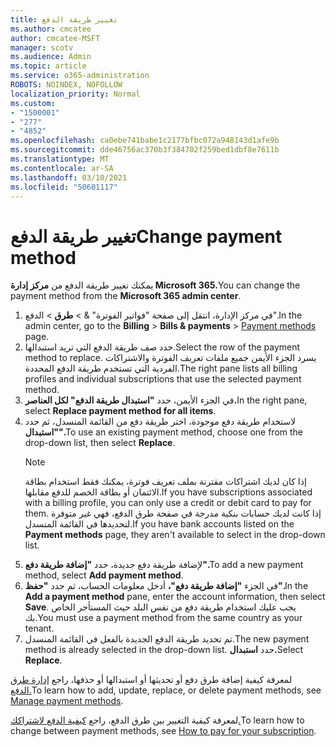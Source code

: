```yaml
---
title: تغيير طريقة الدفع
ms.author: cmcatee
author: cmcatee-MSFT
manager: scotv
ms.audience: Admin
ms.topic: article
ms.service: o365-administration
ROBOTS: NOINDEX, NOFOLLOW
localization_priority: Normal
ms.custom:
- "1500001"
- "277"
- "4852"
ms.openlocfilehash: ca0ebe741babe1c2177bfbc072a948143d1afe9b
ms.sourcegitcommit: dde46756ac370b3f384702f259bed1dbf8e7611b
ms.translationtype: MT
ms.contentlocale: ar-SA
ms.lasthandoff: 03/10/2021
ms.locfileid: "50601117"
---
```

# <a name="change-payment-method"></a><span data-ttu-id="a2f76-102">تغيير طريقة الدفع</span><span class="sxs-lookup"><span data-stu-id="a2f76-102">Change payment method</span></span>

<span data-ttu-id="a2f76-103">يمكنك تغيير طريقة الدفع من **مركز إدارة Microsoft 365.**</span><span class="sxs-lookup"><span data-stu-id="a2f76-103">You can change the payment method from the **Microsoft 365 admin center**.</span></span>
  
1. <span data-ttu-id="a2f76-104">في مركز الإدارة، انتقل إلى صفحة "فواتير الفوترة" &  >  **طرق**  >  [](https://go.microsoft.com/fwlink/p/?linkid=2018806) الدفع".</span><span class="sxs-lookup"><span data-stu-id="a2f76-104">In the admin center, go to the **Billing** > **Bills & payments** > [Payment methods](https://go.microsoft.com/fwlink/p/?linkid=2018806) page.</span></span>
2. <span data-ttu-id="a2f76-105">حدد صف طريقة الدفع التي تريد استبدالها.</span><span class="sxs-lookup"><span data-stu-id="a2f76-105">Select the row of the payment method to replace.</span></span> <span data-ttu-id="a2f76-106">يسرد الجزء الأيمن جميع ملفات تعريف الفوترة والاشتراكات الفردية التي تستخدم طريقة الدفع المحددة.</span><span class="sxs-lookup"><span data-stu-id="a2f76-106">The right pane lists all billing profiles and individual subscriptions that use the selected payment method.</span></span>
3. <span data-ttu-id="a2f76-107">في الجزء الأيمن، حدد **"استبدال طريقة الدفع" لكل العناصر.**</span><span class="sxs-lookup"><span data-stu-id="a2f76-107">In the right pane, select **Replace payment method for all items**.</span></span>
4. <span data-ttu-id="a2f76-108">لاستخدام طريقة دفع موجودة، اختر طريقة دفع من القائمة المنسدل، ثم حدد **"استبدال".**</span><span class="sxs-lookup"><span data-stu-id="a2f76-108">To use an existing payment method, choose one from the drop-down list, then select **Replace**.</span></span>
    > [!NOTE]
    > <span data-ttu-id="a2f76-109">إذا كان لديك اشتراكات مقترنة بملف تعريف فوترة، يمكنك فقط استخدام بطاقة الائتمان أو بطاقة الخصم للدفع مقابلها.</span><span class="sxs-lookup"><span data-stu-id="a2f76-109">If you have subscriptions associated with a billing profile, you can only use a credit or debit card to pay for them.</span></span> <span data-ttu-id="a2f76-110">إذا كانت لديك حسابات  بنكية مدرجة في صفحة طرق الدفع، فهي غير متوفرة لتحديدها في القائمة المنسدل.</span><span class="sxs-lookup"><span data-stu-id="a2f76-110">If you have bank accounts listed on the **Payment methods** page, they aren't available to select in the drop-down list.</span></span>
5. <span data-ttu-id="a2f76-111">لإضافة طريقة دفع جديدة، حدد **"إضافة طريقة دفع".**</span><span class="sxs-lookup"><span data-stu-id="a2f76-111">To add a new payment method, select **Add payment method**.</span></span>
6. <span data-ttu-id="a2f76-112">في الجزء **"إضافة طريقة دفع"،** أدخل معلومات الحساب، ثم حدد **"حفظ".**</span><span class="sxs-lookup"><span data-stu-id="a2f76-112">In the **Add a payment method** pane, enter the account information, then select **Save**.</span></span> <span data-ttu-id="a2f76-113">يجب عليك استخدام طريقة دفع من نفس البلد حيث المستأجر الخاص بك.</span><span class="sxs-lookup"><span data-stu-id="a2f76-113">You must use a payment method from the same country as your tenant.</span></span>
7. <span data-ttu-id="a2f76-114">تم تحديد طريقة الدفع الجديدة بالفعل في القائمة المنسدل.</span><span class="sxs-lookup"><span data-stu-id="a2f76-114">The new payment method is already selected in the drop-down list.</span></span> <span data-ttu-id="a2f76-115">حدد **استبدال.**</span><span class="sxs-lookup"><span data-stu-id="a2f76-115">Select **Replace**.</span></span>

<span data-ttu-id="a2f76-116">لمعرفة كيفية إضافة طرق دفع أو تحديثها أو استبدالها أو حذفها، راجع [إدارة طرق الدفع.](https://docs.microsoft.com/microsoft-365/commerce/billing-and-payments/manage-payment-methods)</span><span class="sxs-lookup"><span data-stu-id="a2f76-116">To learn how to add, update, replace, or delete payment methods, see [Manage payment methods](https://docs.microsoft.com/microsoft-365/commerce/billing-and-payments/manage-payment-methods).</span></span>

<span data-ttu-id="a2f76-117">لمعرفة كيفية التغيير بين طرق الدفع، راجع [كيفية الدفع لاشتراكك.](https://docs.microsoft.com/microsoft-365/commerce/billing-and-payments/pay-for-your-subscription)</span><span class="sxs-lookup"><span data-stu-id="a2f76-117">To learn how to change between payment methods, see [How to pay for your subscription](https://docs.microsoft.com/microsoft-365/commerce/billing-and-payments/pay-for-your-subscription).</span></span>